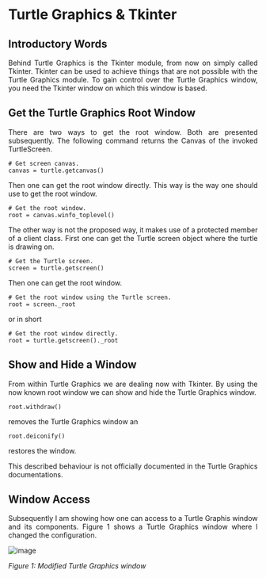 # Turtle Graphics & Tkinter

## Introductory Words

<p align="justify">Behind Turtle Graphics is the Tkinter
module, from now on simply called Tkinter. Tkinter can be
used to achieve things that are not possible with the
Turtle Graphics module. To gain control over the Turtle
Graphics window, you need the Tkinter window on which this
window is based.</p>

## Get the Turtle Graphics Root Window

<p align="justify">There are two ways to get the
root window. Both are presented subsequently. The
following command returns the Canvas of the invoked
TurtleScreen.</p> 

```
# Get screen canvas.
canvas = turtle.getcanvas()
```

<p align="justify">Then one can get the root window directly.
This way is the way one should use to get the root window.</p> 

```
# Get the root window.
root = canvas.winfo_toplevel()
```

<p align="justify">The other way is not the proposed way, it 
makes use of a protected member of a client class. First one
can get the Turtle screen object where the turtle is drawing
on.</p> 

```
# Get the Turtle screen.
screen = turtle.getscreen()
```

<p align="justify">Then one can get the root window.</p>

```
# Get the root window using the Turtle screen.
root = screen._root
```

or in short

```
# Get the root window directly.
root = turtle.getscreen()._root
```

## Show and Hide a Window

<p align="justify">From within Turtle Graphics we are
dealing now with Tkinter. By using the now known root
window we can show and hide the Turtle Graphics window.</p>

```
root.withdraw()
```

<p align="justify">removes the Turtle Graphics
window an</p> 

```
root.deiconify()
```

<p align="justify">restores the window.</p>

<p align="justify">This described behaviour is
not officially documented in the Turtle Graphics
documentations.</p>

## Window Access

<p align="justify">Subsequently I am showing how one 
can access to a Turtle Graphis window and its components.
Figure 1 shows a Turtle Graphics window where I changed
the configuration.</p>

![image](https://github.com/user-attachments/assets/9017e48b-e0aa-41dd-b09f-9659272b0f60)

*Figure 1: Modified Turtle Graphics window*
